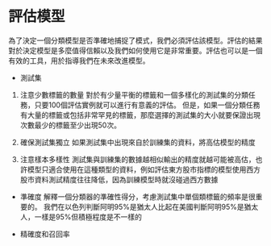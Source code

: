 評估模型
==
為了決定一個分類模型是否準確地捕捉了模式，我們必須評估該模型。評估的結果對於決定模型是多麼值得信賴以及我們如何使用它是非常重要。評估也可以是一個有效的工具，用於指導我們在未來改進模型。

- 測試集
1. 注意少數標籤的數量
對於有少量平衡的標籤和一個多樣化的測試集的分類任務，只要100個評估實例就可以進行有意義的評估。
但是，如果一個分類任務有大量的標籤或包括非常罕見的標籤，那麼選擇的測試集的大小就要保證出現次數最少的標籤至少出現50次。

2. 確保測試集獨立
如果測試集中出現來自於訓練集的資料，將高估模型的精度

3. 注意樣本多樣性
測試集與訓練集的數據越相似輸出的精度就越可能被高估，也許模型只適合使用在這種類型的資料，例如評估東方股市指標的模型使用西方股市資料測試精度往往降低，因為訓練模型時就沒碰過西方數據

- 準確度
解釋一個分類器的準確性得分，考慮測試集中單個類標籤的頻率是很重要的。
我們在以色列判斷阿明95%是猶太人比起在美國判斷阿明95%是猶太人，一樣是95%但積極程度是不一樣的

- 精確度和召回率

